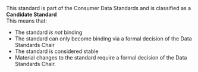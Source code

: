 <aside class="notice">
This standard is part of the Consumer Data Standards and is classified as a <strong>Candidate Standard</strong><br/>
This means that:
<ul>
  <li>The standard <i>is not</i> binding</li>
  <li>The standard can only become binding via a formal decision of the Data Standards Chair</li>
  <li>The standard is considered stable</li>
  <li>Material changes to the standard require a formal decision of the Data Standards Chair.</li>
</ul>
</aside>
